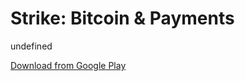 
# Strike: Bitcoin & Payments

undefined

[Download from Google Play](https://play.google.com/store/apps/details?id=zapsolutions.strike)
    